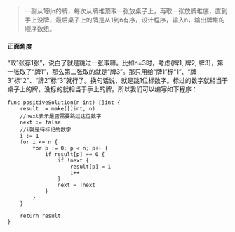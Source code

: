> 一副从1到n的牌，每次从牌堆顶取一张放桌子上，再取一张放牌堆底，直到手上没牌，最后桌子上的牌是从1到n有序，设计程序，输入n，输出牌堆的顺序数组。

#### 正面角度

“取1张存1张”，说白了就是跳过一张取嘛。比如n=3时，考虑{牌1, 牌2, 牌3}，第一张取了“牌1”，那么第二张取的就是“牌3”。那只用给“牌1”标“1”、“牌3”标“2”、“牌2”标“3”就行了。换句话说，就是跳1位标数字。标过的数字就相当于桌子上的牌，没标的就相当于手上的牌。所以我们可以编写如下程序：
```Golang
func positiveSolution(n int) []int {
	result := make([]int, n)
	//next表示是否需要跳过这位数字
	next := false
	//i就是待标记的数字
	i := 1
	for i <= n {
		for p := 0; p < n; p++ {
			if result[p] == 0 {
				if !next {
					result[p] = i
					i++
				}
				next = !next
			}
		}
	}

	return result
}
```
